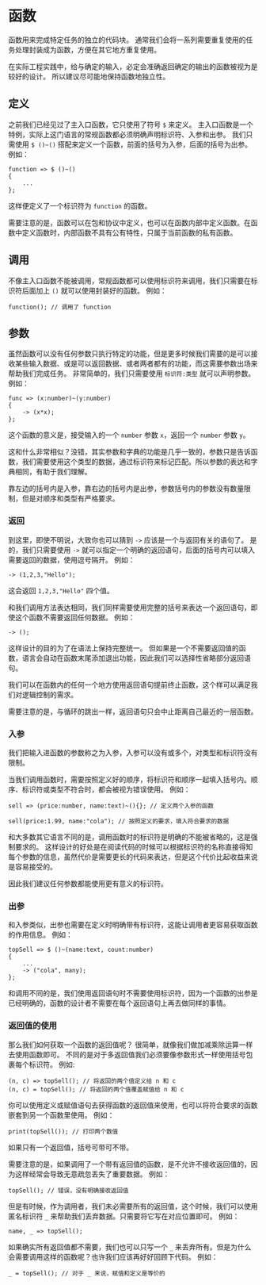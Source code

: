 # 函数
函数用来完成特定任务的独立的代码块。
通常我们会将一系列需要重复使用的任务处理封装成为函数，方便在其它地方重复使用。

在实际工程实践中，给与确定的输入，必定会准确返回确定的输出的函数被视为是较好的设计。
所以建议尽可能地保持函数地独立性。
## 定义
之前我们已经见过了主入口函数，它只使用了符号 `$` 来定义。
主入口函数是一个特例，实际上这门语言的常规函数都必须明确声明标识符、入参和出参。
我们只需使用 `$ ()~()` 搭配来定义一个函数，前面的括号为入参，后面的括号为出参。
例如：

    function => $ ()~()
    {
        ...
    };

这样便定义了一个标识符为 `function` 的函数。 

需要注意的是，函数可以在包和协议中定义，也可以在函数内部中定义函数。在函数中定义函数时，内部函数不具有公有特性，只属于当前函数的私有函数。
## 调用
不像主入口函数不能被调用，常规函数都可以使用标识符来调用，我们只需要在标识符后面加上 `()` 就可以使用封装好的函数。
例如：

    function(); // 调用了 function

## 参数
虽然函数可以没有任何参数只执行特定的功能，但是更多时候我们需要的是可以接收某些输入数据、或是可以返回数据、或者两者都有的功能，而这需要参数出场来帮助我们完成任务。
非常简单的，我们只需要使用 `标识符:类型` 就可以声明参数。
例如：

    func => (x:number)~(y:number)
    {
        -> (x*x);
    };

这个函数的意义是，接受输入的一个 `number` 参数 `x`，返回一个 `number` 参数 `y`。

这和什么非常相似？没错，其实参数和字典的功能是几乎一致的，参数只是告诉函数，我们需要使用这个类型的数据，通过标识符来标记匹配。所以参数的表达和字典相同，有助于我们理解。

靠左边的括号内是入参，靠右边的括号内是出参，参数括号内的参数没有数量限制，但是对顺序和类型有严格要求。
### 返回
到这里，即使不明说，大致你也可以猜到 `->` 应该是一个与返回有关的语句了。
是的，我们只需要使用 `->` 就可以指定一个明确的返回语句，后面的括号内可以填入需要返回的数据，使用逗号隔开。
例如：

    -> (1,2,3,"Hello");

这会返回 `1,2,3,"Hello"` 四个值。

和我们调用方法表达相同，我们同样需要使用完整的括号来表达一个返回语句，即使这个函数不需要返回任何数据。
例如：

    -> ();

这样设计的目的为了在语法上保持完整统一。
但如果是一个不需要返回值的函数，语言会自动在函数末尾添加退出功能，因此我们可以选择性省略部分返回语句。

我们可以在函数内的任何一个地方使用返回语句提前终止函数，这个样可以满足我们对逻辑控制的需求。

需要注意的是，与循环的跳出一样，返回语句只会中止距离自己最近的一层函数。
### 入参
我们把输入进函数的参数称之为入参，入参可以没有或多个，对类型和标识符没有限制。

当我们调用函数时，需要按照定义好的顺序，将标识符和顺序一起填入括号内。顺序、标识符或类型不符合时，都会被视为错误使用。
例如：

    sell => (price:number, name:text)~(){}; // 定义两个入参的函数

    sell(price:1.99, name:"cola"); // 按照定义的要求，填入符合要求的数据

和大多数其它语言不同的是，调用函数时的标识符是明确的不能被省略的，这是强制要求的。
这样设计的好处是在阅读代码的时候可以根据标识符的名称直接得知每个参数的信息，虽然代价是需要更长的代码来表达，但是这个代价比起收益来说是容易接受的。

因此我们建议任何参数都能使用更有意义的标识符。
### 出参
和入参类似，出参也需要在定义时明确带有标识符，这能让调用者更容易获取函数的作用信息。
例如：

    topSell => $ ()~(name:text, count:number)
    {
        ...
        -> ("cola", many);
    };

和调用不同的是，我们使用返回语句时不需要使用标识符，因为一个函数的出参是已经明确的，函数的设计者不需要在每个返回语句上再去做同样的事情。

### 返回值的使用
那么我们如何获取一个函数的返回值呢？
很简单，就像我们做加减乘除运算一样去使用函数即可。
不同的是对于多返回值我们必须要像参数形式一样使用括号包裹每个标识符。
例如:

    (n, c) => topSell(); // 将返回的两个值定义给 n 和 c
    (n, c) = topSell(); // 将返回的两个值覆盖赋值给 n 和 c

你可以使用定义或赋值语句去获得函数的返回值来使用，也可以将符合要求的函数嵌套到另一个函数里使用。
例如：

    print(topSell()); // 打印两个数值

如果只有一个返回值，括号可带可不带。

需要注意的是，如果调用了一个带有返回值的函数，是不允许不接收返回值的，因为这样经常会导致无意疏忽丢失了重要数据。
例如：

    topSell(); // 错误，没有明确接收返回值

但是有时候，作为调用者，我们未必需要所有的返回值，这个时候，我们可以使用匿名标识符 `_` 来帮助我们丢弃数据。只需要将它写在对应位置即可。
例如：

    name, _ => topSell();

如果确实所有返回值都不需要，我们也可以只写一个 `_` 来丢弃所有。但是为什么会需要调用这样的函数呢？也许我们应该再好好回顾下代码。
例如：

    _ = topSell(); // 对于 _ 来说，赋值和定义是等价的

